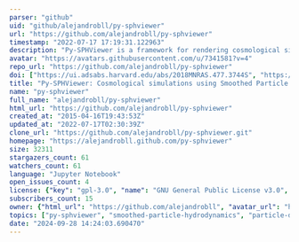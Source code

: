 ```yaml
---
parser: "github"
uid: "github/alejandrobll/py-sphviewer"
url: "https://github.com/alejandrobll/py-sphviewer"
timestamp: "2022-07-17 17:19:31.122963"
description: "Py-SPHViewer is a framework for rendering cosmological simulations in Python using the Smoothed Particle Hydrodynamics scheme."
avatar: "https://avatars.githubusercontent.com/u/7341581?v=4"
repo_url: "https://github.com/alejandrobll/py-sphviewer"
doi: ["https://ui.adsabs.harvard.edu/abs/2018MNRAS.477.3744S", "https://ui.adsabs.harvard.edu/abs/2017ascl.soft12003B/abstract"]
title: "Py-SPHViewer: Cosmological simulations using Smoothed Particle Hydrodynamics"
name: "py-sphviewer"
full_name: "alejandrobll/py-sphviewer"
html_url: "https://github.com/alejandrobll/py-sphviewer"
created_at: "2015-04-16T19:43:53Z"
updated_at: "2022-07-17T02:30:39Z"
clone_url: "https://github.com/alejandrobll/py-sphviewer.git"
homepage: "https://alejandrobll.github.com/py-sphviewer"
size: 32311
stargazers_count: 61
watchers_count: 61
language: "Jupyter Notebook"
open_issues_count: 4
license: {"key": "gpl-3.0", "name": "GNU General Public License v3.0", "spdx_id": "GPL-3.0", "url": "https://api.github.com/licenses/gpl-3.0", "node_id": "MDc6TGljZW5zZTk="}
subscribers_count: 15
owner: {"html_url": "https://github.com/alejandrobll", "avatar_url": "https://avatars.githubusercontent.com/u/7341581?v=4", "login": "alejandrobll", "type": "User"}
topics: ["py-sphviewer", "smoothed-particle-hydrodynamics", "particle-data", "python", "visualisation", "n-body", "rendering", "gas", "sph", "cosmological", "simulations", "clustering", "neighbors", "astronomy", "science", "science-research", "parallel", "openmp", "python-api"]
date: "2024-09-28 14:24:03.690470"
---
```

